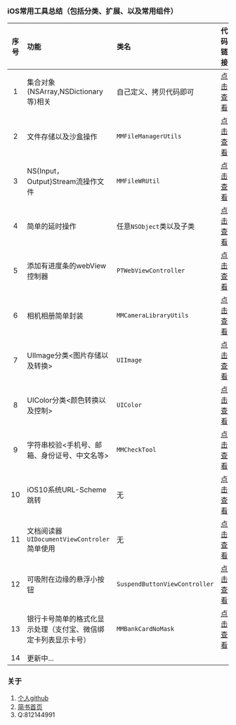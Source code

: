 ### iOS常用工具总结（包括分类、扩展、以及常用组件）

|序号|功能|类名|代码链接|备注|
|:---:|:---|:--|:---|:--|
|1|集合对象(NSArray,NSDictionary等)相关|自己定义、拷贝代码即可|[点击查看](https://github.com/MinMao-Hub/iOS_CommonTools/tree/master/collection)|持续添加新功能|
|2|文件存储以及沙盒操作|`MMFileManagerUtils`|[点击查看](https://github.com/MinMao-Hub/iOS_CommonTools/tree/master/fileManager)||
|3|NS{Input，Output}Stream流操作文件|`MMFileWRUtil`|[点击查看](https://github.com/MinMao-Hub/iOS_CommonTools/tree/master/streamManager)||
|4|简单的延时操作| 任意`NSObject`类以及子类 |[点击查看](https://github.com/MinMao-Hub/iOS_CommonTools/tree/master/delayTask)|基于NSObject的分类|
|5|添加有进度条的webView控制器|`PTWebViewController`|[点击查看](https://github.com/MinMao-Hub/iOS_CommonTools/tree/master/webView)||
|6|相机相册简单封装|`MMCameraLibraryUtils`|[点击查看](https://github.com/MinMao-Hub/iOS_CommonTools/tree/master/MMCameraLibraryUtils)||
|7|UIImage分类<图片存储以及转换>|`UIImage`|[点击查看](https://github.com/MinMao-Hub/iOS_CommonTools/tree/master/imageExtension)|基于`UIImage`的分类|
|8|UIColor分类<颜色转换以及控制>|`UIColor`|[点击查看](https://github.com/MinMao-Hub/iOS_CommonTools/tree/master/colorExtension)|基于`UIColor`的分类|
|9|字符串校验<手机号、邮箱、身份证号、中文名等>|`MMCheckTool`|[点击查看](https://github.com/MinMao-Hub/iOS_CommonTools/tree/master/checkTools)|利用正则表达式校验字符串的有效性|
|10|iOS10系统URL-Scheme跳转|无|[点击查看](https://github.com/MinMao-Hub/iOS_CommonTools/tree/master/systemScheme)||
|11|文档阅读器`UIDocumentViewControler`简单使用|无|[点击查看](https://github.com/MinMao-Hub/readDoc)||
|12|可吸附在边缘的悬浮小按钮|`SuspendButtonViewController`|[点击查看](https://github.com/MinMao-Hub/suspendButtonDemo)||
|13|银行卡号简单的格式化显示处理（支付宝、微信绑定卡列表显示卡号）|`MMBankCardNoMask`|[点击查看](https://github.com/MinMao-Hub/iOS_CommonTools/tree/master/bankCardNoFormat)||
|14|更新中...||


### 关于

1. [个人github](https://github.com/KeenTeam1990)
2. [简书首页](http://www.jianshu.com/u/77e9dc523648)
3. Q:812144991

